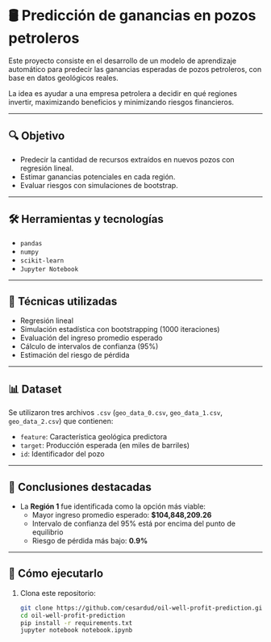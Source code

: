# 🛢️ Predicción de ganancias en pozos petroleros

Este proyecto consiste en el desarrollo de un modelo de aprendizaje automático para predecir las ganancias esperadas de pozos petroleros, con base en datos geológicos reales.

La idea es ayudar a una empresa petrolera a decidir en qué regiones invertir, maximizando beneficios y minimizando riesgos financieros.

---

## 🔍 Objetivo

- Predecir la cantidad de recursos extraídos en nuevos pozos con regresión lineal.
- Estimar ganancias potenciales en cada región.
- Evaluar riesgos con simulaciones de bootstrap.

---

## 🛠️ Herramientas y tecnologías

- `pandas`
- `numpy`
- `scikit-learn`
- `Jupyter Notebook`

---

## 🧠 Técnicas utilizadas

- Regresión lineal
- Simulación estadística con bootstrapping (1000 iteraciones)
- Evaluación del ingreso promedio esperado
- Cálculo de intervalos de confianza (95%)
- Estimación del riesgo de pérdida

---

## 📊 Dataset

Se utilizaron tres archivos `.csv` (`geo_data_0.csv`, `geo_data_1.csv`, `geo_data_2.csv`) que contienen:
- `feature`: Característica geológica predictora
- `target`: Producción esperada (en miles de barriles)
- `id`: Identificador del pozo

---

## 📌 Conclusiones destacadas

- La **Región 1** fue identificada como la opción más viable:
  - Mayor ingreso promedio esperado: **$104,848,209.26**
  - Intervalo de confianza del 95% está por encima del punto de equilibrio
  - Riesgo de pérdida más bajo: **0.9%**

---

## 🚀 Cómo ejecutarlo

1. Clona este repositorio:
   ```bash
   git clone https://github.com/cesardud/oil-well-profit-prediction.git
   cd oil-well-profit-prediction
   pip install -r requirements.txt
   jupyter notebook notebook.ipynb


